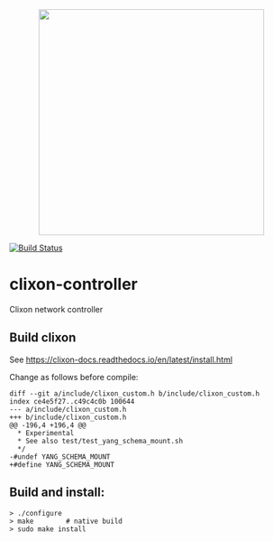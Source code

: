 <div align="center">
  <img src="https://www.clicon.org/Clixon_logga_liggande_med-ikon.png" width="400">
</div>

[![Build Status](https://github.com/clicon/clixon-controller/actions/workflows/test.yml/badge.svg)](https://github.com/clicon/clixon-controller/actions/workflows/test.yml)

# clixon-controller
Clixon network controller

## Build clixon

See https://clixon-docs.readthedocs.io/en/latest/install.html

Change as follows before compile:
```
diff --git a/include/clixon_custom.h b/include/clixon_custom.h
index ce4e5f27..c49c4c0b 100644
--- a/include/clixon_custom.h
+++ b/include/clixon_custom.h
@@ -196,4 +196,4 @@
  * Experimental
  * See also test/test_yang_schema_mount.sh
  */
-#undef YANG_SCHEMA_MOUNT
+#define YANG_SCHEMA_MOUNT
```

## Build and install:

```
> ./configure
> make        # native build
> sudo make install

```
